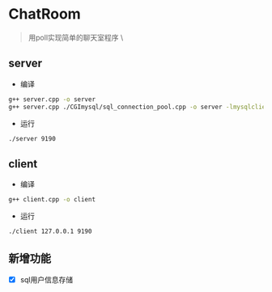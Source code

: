 # ChatRoom
> 用poll实现简单的聊天室程序 \
> 

## server
- 编译
```bash
g++ server.cpp -o server
g++ server.cpp ./CGImysql/sql_connection_pool.cpp -o server -lmysqlclient -lpthread
```
- 运行
```bash
./server 9190
```

## client
- 编译
```bash
g++ client.cpp -o client
```
- 运行
```bash
./client 127.0.0.1 9190
```

## 新增功能
- [x] sql用户信息存储

